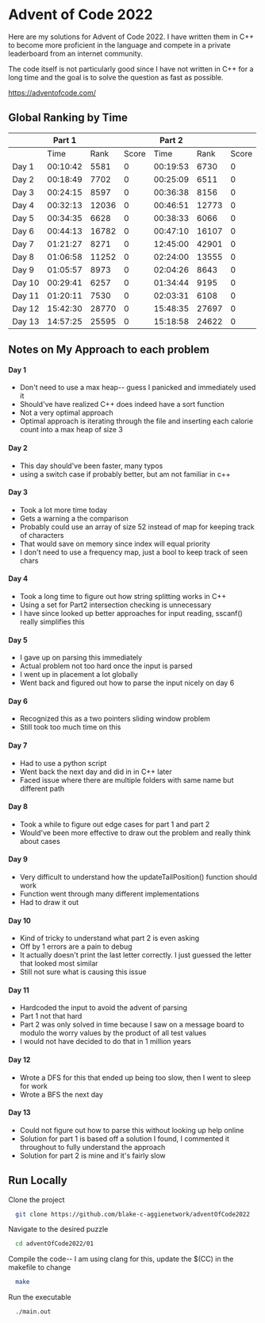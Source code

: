 # Advent of Code 2022

Here are my solutions for Advent of Code 2022. I have written them in C++ to become more proficient in the language and compete in a private leaderboard from an internet community.

The code itself is not particularly good since I have not written in C++ for a long time and the goal is to solve the question as fast as possible. 

https://adventofcode.com/

## Global Ranking by Time

|       | Part 1   |      |       | Part 2   |      |       |
|-------|----------|------|-------|----------|------|-------|
|       | Time     | Rank | Score | Time     | Rank | Score |
| Day 1 | 00:10:42 | 5581 | 0     | 00:19:53 | 6730 | 0     |
| Day 2 | 00:18:49 | 7702 | 0     | 00:25:09 | 6511 |  0    | 
| Day 3 | 00:24:15 | 8597 | 0     | 00:36:38 | 8156 |  0    |
| Day 4 | 00:32:13 | 12036|     0 | 00:46:51 | 12773|      0|
| Day 5 |  00:34:35| 6628 |    0  | 00:38:33 |  6066|      0|
| Day 6 | 00:44:13 | 16782|      0| 00:47:10 | 16107|      0|
| Day 7 |  01:21:27|  8271|     0 | 12:45:00 | 42901|     0 |
| Day 8 |  01:06:58| 11252|     0 | 02:24:00 | 13555|     0 |
| Day 9 |  01:05:57|  8973|     0 | 02:04:26 | 8643 |     0 |
| Day 10|  00:29:41| 6257 |      0| 01:34:44 |  9195|      0|
| Day 11|  01:20:11|  7530|     0 | 02:03:31 |  6108|      0|
| Day 12|  15:42:30| 28770|     0 | 15:48:35 | 27697|      0|
| Day 13|  14:57:25| 25595|     0 | 15:18:58 | 24622|     0 |



## Notes on My Approach to each problem

#### Day 1
- Don't need to use a max heap-- guess I panicked and immediately used it
- Should've have realized C++ does indeed have a sort function
- Not a very optimal approach
- Optimal approach is iterating through the file and inserting each calorie count into a max heap of size 3

#### Day 2 
- This day should've been faster, many typos
- using a switch case if probably better, but am not familiar in c++

#### Day 3
- Took a lot more time today
- Gets a warning a the comparison
- Probably could use an array of size 52 instead of map for keeping track of characters
- That would save on memory since index will equal priority
- I don't need to use a frequency map, just a bool to keep track of seen chars

#### Day 4
- Took a long time to figure out how string splitting works in C++
- Using a set for Part2 intersection checking is unnecessary  
- I have since looked up better approaches for input reading, sscanf() really simplifies this

#### Day 5
- I gave up on parsing this immediately
- Actual problem not too hard once the input is parsed
- I went up in placement a lot globally
- Went back and figured out how to parse the input nicely on day 6

#### Day 6
- Recognized this as a two pointers sliding window problem
- Still took too much time on this

#### Day 7
- Had to use a python script
- Went back the next day and did in in C++ later
- Faced issue where there are multiple folders with same name but different path

#### Day 8
- Took a while to figure out edge cases for part 1 and part 2
- Would've been more effective to draw out the problem and really think about cases

#### Day 9
- Very difficult to understand how the updateTailPosition() function should work
- Function went through many different implementations
- Had to draw it out

#### Day 10
- Kind of tricky to understand what part 2 is even asking
- Off by 1 errors are a pain to debug
- It actually doesn't print the last letter correctly. I just guessed the letter that looked most similar
- Still not sure what is causing this issue

#### Day 11
- Hardcoded the input to avoid the advent of parsing
- Part 1 not that hard
- Part 2 was only solved in time because I saw on a message board to modulo the worry values by the product of all test values
- I would not have decided to do that in 1 million years

#### Day 12
- Wrote a DFS for this that ended up being too slow, then I went to sleep for work
- Wrote a BFS the next day

#### Day 13
- Could not figure out how to parse this without looking up help online
- Solution for part 1 is based off a solution I found, I commented it throughout to fully understand the approach
- Solution for part 2 is mine and it's fairly slow

## Run Locally

Clone the project

```bash
  git clone https://github.com/blake-c-aggienetwork/adventOfCode2022
```

Navigate to the desired puzzle 

```bash
  cd adventOfCode2022/01
```

Compile the code-- I am using clang for this, update the $(CC) in the makefile to change

```bash
  make
```

Run the executable

```bash
  ./main.out
```

